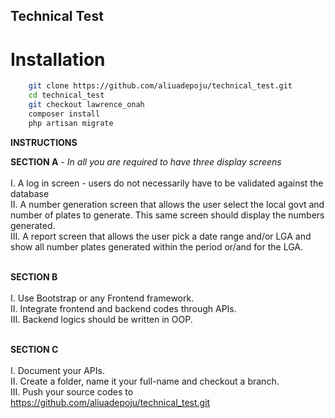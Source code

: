 ## Technical Test

# Installation
```bash
    git clone https://github.com/aliuadepoju/technical_test.git
    cd technical_test
    git checkout lawrence_onah
    composer install
    php artisan migrate
```

**INSTRUCTIONS**

**SECTION A** - *In all you are required to have three display screens*<br/><br/>
I. A log in screen - users do not necessarily have to be validated against the
database<br/>
II. A number generation screen that allows the user select the local govt and
number of plates to generate. This same screen should display the numbers
generated.<br/>
III. A report screen that allows the user pick a date range and/or LGA and
show all number plates generated within the period or/and for the LGA.<br/><br/>

**SECTION B**<br/><br/>
I. Use  Bootstrap or any Frontend  framework.<br/>
II.  Integrate frontend and backend codes through APIs.<br/>
III. Backend logics should be written in OOP.<br/><br/>

**SECTION C**<br/><br/>
I. Document your APIs.<br/>
II. Create a folder, name it your full-name and checkout a branch.  <br/>
III. Push your source codes to https://github.com/aliuadepoju/technical_test.git
